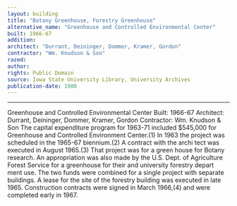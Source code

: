 ```yaml
---
layout: building
title: "Botany Greenhouse, Forestry Greenhouse"
alternative_name: "Greenhouse and Controlled Environmental Center"
built: 1966-67
addition: 
architect: "Durrant, Deininger, Dommer, Kramer, Gordon"
contractor: "Wm. Knudson & Son"
razed: 
author:
rights: Public Domain
source: Iowa State University Library, University Archives
publication-date: 1980 
---
```

---
Greenhouse and Controlled Environmental Center 
Built: 1966-67 Architect: Durrant, Deininger, Dommer, Kramer, Gordon Contractor: Wm. Knudson & Son 
The capital expenditure program for 1963-71 included $545,000 for Greenhouse and Controlled Environment Center.(1) In 1963 the project was scheduled in the 1965-67 biennium.(2) A contract with the archi tect was executed in August 1965.(3) That project was for a green house for Botany research. 
An appropriation was also made by the U.S. Dept. of Agriculture Forest Service for a greenhouse for their and university forestry depart ment use. The two funds were combined for a single project with separate buildings. A lease for the site of the forestry building was executed in late 1965. 
Construction contracts were signed in March 1966,(4) and were completed early in 1967.